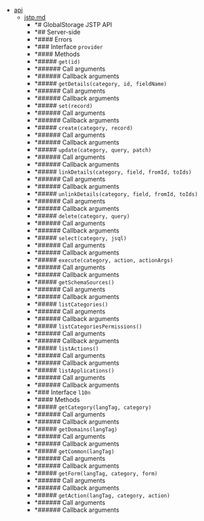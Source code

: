 - <a href = "E:\Node_projects\Node_Way\ArchivTSH_2\ArhivMetarhia_2\globalstorage-master\doc\api\cat.api\dir.api.md">api</a>
    - <a href = "E:\Node_projects\Node_Way\ArchivTSH_2\ArhivMetarhia_2\globalstorage-master\doc\api\jstp.md">jstp.md</a>
        - *# GlobalStorage JSTP API
        - *## Server-side
        - *#### Errors
        - *### Interface `provider`
        - *#### Methods
        - *##### `get(id)`
        - *###### Call arguments
        - *###### Callback arguments
        - *##### `getDetails(category, id, fieldName)`
        - *###### Call arguments
        - *###### Callback arguments
        - *##### `set(record)`
        - *###### Call arguments
        - *###### Callback arguments
        - *##### `create(category, record)`
        - *###### Call arguments
        - *###### Callback arguments
        - *##### `update(category, query, patch)`
        - *###### Call arguments
        - *###### Callback arguments
        - *##### `linkDetails(category, field, fromId, toIds)`
        - *###### Call arguments
        - *###### Callback arguments
        - *##### `unlinkDetails(category, field, fromId, toIds)`
        - *###### Call arguments
        - *###### Callback arguments
        - *##### `delete(category, query)`
        - *###### Call arguments
        - *###### Callback arguments
        - *##### `select(category, jsql)`
        - *###### Call arguments
        - *###### Callback arguments
        - *##### `execute(category, action, actionArgs)`
        - *###### Call arguments
        - *###### Callback arguments
        - *##### `getSchemaSources()`
        - *###### Call arguments
        - *###### Callback arguments
        - *##### `listCategories()`
        - *###### Call arguments
        - *###### Callback arguments
        - *##### `listCategoriesPermissions()`
        - *###### Call arguments
        - *###### Callback arguments
        - *##### `listActions()`
        - *###### Call arguments
        - *###### Callback arguments
        - *##### `listApplications()`
        - *###### Call arguments
        - *###### Callback arguments
        - *### Interface `l10n`
        - *#### Methods
        - *##### `getCategory(langTag, category)`
        - *###### Call arguments
        - *###### Callback arguments
        - *##### `getDomains(langTag)`
        - *###### Call arguments
        - *###### Callback arguments
        - *##### `getCommon(langTag)`
        - *###### Call arguments
        - *###### Callback arguments
        - *##### `getForm(langTag, category, form)`
        - *###### Call arguments
        - *###### Callback arguments
        - *##### `getAction(langTag, category, action)`
        - *###### Call arguments
        - *###### Callback arguments
